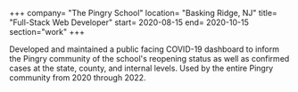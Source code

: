 +++
company= "The Pingry School"
location= "Basking Ridge, NJ"
title= "Full-Stack Web Developer"
start= 2020-08-15
end= 2020-10-15
section="work"
+++

Developed and maintained a public facing COVID-19 dashboard to inform the Pingry community of the school's reopening status as well as confirmed cases at the state, county, and internal levels.  Used by the entire Pingry community from 2020 through 2022.